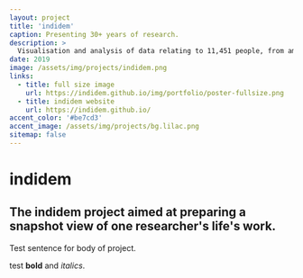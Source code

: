 ```yaml
---
layout: project
title: 'indidem'
caption: Presenting 30+ years of research.
description: >
  Visualisation and analysis of data relating to 11,451 people, from among 2,100 families, who lived over the last 6 centuries..
date: 2019
image: /assets/img/projects/indidem.png
links:
  - title: full size image
    url: https://indidem.github.io/img/portfolio/poster-fullsize.png
  - title: indidem website
    url: https://indidem.github.io/
accent_color: '#be7cd3'
accent_image: /assets/img/projects/bg.lilac.png
sitemap: false
---
```


# indidem

## The indidem project aimed at preparing a snapshot view of one researcher's life's work.

Test sentence for body of project.

test **bold** and *italics*.
